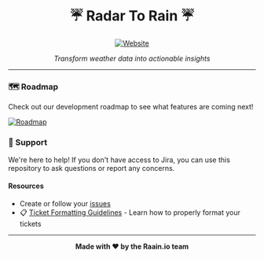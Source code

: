 <div align="center">

# ☔ Radar To Rain ☔

[![Website](https://img.shields.io/badge/Website-radartorain.com-blue?style=for-the-badge&logo=globe)](https://radartorain.com)

*Transform weather data into actionable insights*

</div>

---

### 🗺️ Roadmap

Check out our development roadmap to see what features are coming next!

[![Roadmap](https://img.shields.io/badge/View-Roadmap-green?style=flat-square&logo=github)](https://github.com/orgs/raainio/projects/1)

### 🤝 Support

We're here to help! If you don't have access to Jira, you can use this repository to ask questions or report any concerns.

#### Resources

- Create or follow your [issues](https://github.com/raainio/radartorain/issues)
- 📋 [Ticket Formatting Guidelines](https://github.com/raainio/radartorain/wiki/ticket-format) - Learn how to properly format your tickets

---

<div align="center">

**Made with ❤️ by the Raain.io team**

</div>

